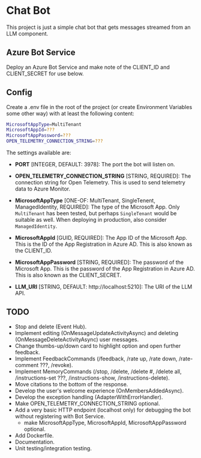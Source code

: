 ﻿# Chat Bot

This project is just a simple chat bot that gets messages streamed from an LLM component.

## Azure Bot Service

Deploy an Azure Bot Service and make note of the CLIENT_ID and CLIENT_SECRET for use below.

## Config

Create a .env file in the root of the project (or create Environment Variables some other way) with at least the following content:

```bash
MicrosoftAppType=MultiTenant
MicrosoftAppId=???
MicrosoftAppPassword=???
OPEN_TELEMETRY_CONNECTION_STRING=???
```

The settings available are:

- __PORT__ [INTEGER, DEFAULT: 3978]: The port the bot will listen on.

- __OPEN_TELEMETRY_CONNECTION_STRING__ [STRING, REQUIRED]: The connection string for Open Telemetry. This is used to send telemetry data to Azure Monitor.

- __MicrosoftAppType__ [ONE-OF: MultiTenant, SingleTenent, ManagedIdentity, REQUIRED]: The type of the Microsoft App. Only `MultiTenant` has been tested, but perhaps `SingleTenant` would be suitable as well. When deploying in production, also consider `ManagedIdentity`.

- __MicrosoftAppId__ [GUID, REQUIRED]: The App ID of the Microsoft App. This is the ID of the App Registration in Azure AD. This is also known as the CLIENT_ID.

- __MicrosoftAppPassword__ [STRING, REQUIRED]: The password of the Microsoft App. This is the password of the App Registration in Azure AD. This is also known as the CLIENT_SECRET.

- __LLM_URI__ [STRING, DEFAULT: http://localhost:5210]: The URI of the LLM API.

## TODO

- Stop and delete (Event Hub).
- Implement editing (OnMessageUpdateActivityAsync) and deleting (OnMessageDeleteActivityAsync) user messages.
- Change thumbs-up/down card to highlight option and open further feedback.
- Implement FeedbackCommands (/feedback, /rate up, /rate down, /rate-comment ???, /revoke).
- Implement MemoryCommands (/stop, /delete, /delete #, /delete all, /instructions-set ???, /instructions-show, /instructions-delete).
- Move citations to the bottom of the response.
- Develop the user's welcome experience (OnMembersAddedAsync).
- Develop the exception handling (AdapterWithErrorHandler).
- Make OPEN_TELEMETRY_CONNECTION_STRING optional.
- Add a very basic HTTP endpoint (localhost only) for debugging the bot without registering with Bot Service.
  - make MicrosoftAppType, MicrosoftAppId, MicrosoftAppPassword optional.
- Add Dockerfile.
- Documentation.
- Unit testing/integration testing.
